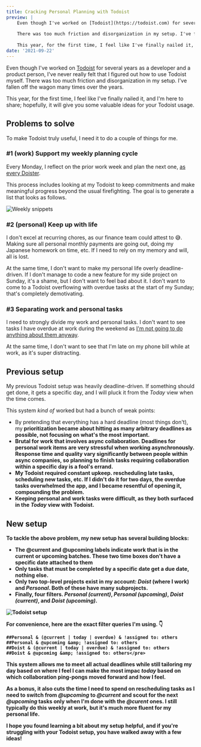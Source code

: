 ```yaml
---
title: Cracking Personal Planning with Todoist
preview: |
    Even though I've worked on [Todoist](https://todoist.com) for several years as a developer and a product person, I've never really felt that I figured out how to use Todoist myself.
    
    There was too much friction and disorganization in my setup. I've fallen off the wagon many times over the years.
    
    This year, for the first time, I feel like I've finally nailed it, and I'm here to share.
date: '2021-09-22'
---
```


Even though I've worked on [Todoist](https://todoist.com) for several years as a developer and a product person, I've never really felt that I figured out how to use Todoist myself. There was too much friction and disorganization in my setup. I've fallen off the wagon many times over the years.

This year, for the first time, I feel like I've finally nailed it, and I'm here to share; hopefully, it will give you some valuable ideas for your Todoist usage.

## Problems to solve

To make Todoist truly useful, I need it to do a couple of things for me.

### #1 (work) Support my weekly planning cycle

Every Monday, I reflect on the prior work week and plan the next one, [as every Doister](https://twitter.com/amix3k/status/1120317586963685379?lang=en).

This process includes looking at my Todoist to keep commitments and make meaningful progress beyond the usual firefighting. The goal is to generate a list that looks as follows.

![Weekly snippets](/blog/cracking-personal-planning-with-todoist-1.png)

### #2 (personal) Keep up with life

I don't excel at recurring chores, as our finance team could attest to 😅. Making sure all personal monthly payments are going out, doing my Japanese homework on time, etc. If I need to rely on my memory and will, all is lost.

At the same time, I don't want to make my personal life overly deadline-driven. If I don't manage to code a new feature for my side project on Sunday, it's a shame, but I don't want to feel bad about it. I don't want to come to a Todoist overflowing with overdue tasks at the start of my Sunday; that's completely demotivating.

### #3 Separating work and personal tasks


I need to strongly divide my work and personal tasks. I don't want to see tasks I have overdue at work during the weekend as [I'm not going to do anything about them anyway](https://twitter.com/jankratochvilcz/status/1439245838308593672).

At the same time, I don't want to see that I'm late on my phone bill while at work, as it's super distracting.

## Previous setup

My previous Todoist setup was heavily deadline-driven. If something should get done, it gets a specific day, and I will pluck it from the *Today* view when the time comes.

This system *kind of* worked but had a bunch of weak points:

* By pretending that everything has a hard deadline (most things don't), my<strong>&nbsp;prioritization became about hitting as many arbitrary deadlines as possible, not focusing on what's the most important.
* **Brutal for work that involves async collaboration.** Deadlines for personal work items are very stressful when working asynchronously. Response time and quality vary significantly between people within async companies, so planning to finish tasks requiring collaboration within a specific day is a fool's errand.
* My Todoist required **constant upkeep**. rescheduling late tasks, scheduling new tasks, etc. If I didn't do it for two days, the overdue tasks overwhelmed the app, and I became resentful of opening it, compounding the problem.
* Keeping personal and work tasks were difficult, as they both surfaced in the *Today* view with Todoist.

## New setup

To tackle the above problem, my new setup has several building blocks:

* The **@current** and **@upcoming** labels indicate work that is in the current or upcoming batches. These two time boxes don't have a specific date attached to them
* Only tasks that **must** be completed by a specific date get a due date, nothing else.
* Only two top-level projects exist in my account: *Doist* (where I work) and *Personal*. Both of these have many subprojects.
* Finally, four filters. *Personal (current)*, *Personal (upcoming)*, *Doist (current)*, and *Doist (upcoming)*.

![Todoist setup](/blog/cracking-personal-planning-with-todoist-2.png)

For convenience, here are the exact filter queries I'm using. 👇

```
##Personal & (@current | today | overdue) & !assigned to: others
##Personal & @upcoming &amp; !assigned to: others
##Doist & (@current | today | overdue) & !assigned to: others
##Doist & @upcoming &amp; !assigned to: others</pre>
```

This system allows me to meet all actual deadlines while still tailoring my day based on where I feel I can make the most impac *today* based on which collaboration ping-pongs moved forward and how I feel.

As a bonus, it also cuts the time I need to spend on rescheduling tasks as I need to switch from *@upcoming* to *@current* and scout for the next *@upcoming* tasks only when I'm done with the *@curent* ones. I still typically do this weekly at work, but it's much more fluent for my personal life.

I hope you found learning a bit about my setup helpful, and if you're struggling with your Todoist setup, you have walked away with a few ideas!
